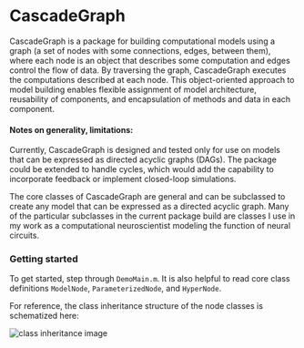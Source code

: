 # CascadeGraph
CascadeGraph is a package for building computational models using a graph (a set of nodes with some connections, edges, between them), where each node is an object that describes some computation and edges control the flow of data. By traversing the graph, CascadeGraph executes the computations described at each node. This object-oriented approach to model building enables flexible assignment of model architecture, reusability of components, and encapsulation of methods and data in each component.

#### Notes on generality, limitations:
Currently, CascadeGraph is designed and tested only for use on models that can be expressed as directed acyclic graphs (DAGs). The package could be extended to handle cycles, which would add the capability to incorporate feedback or implement closed-loop simulations.

The core classes of CascadeGraph are general and can be subclassed to create any model that can be expressed as a directed acyclic graph. Many of the particular subclasses in the current package build are classes I use in my work as a computational neuroscientist modeling the function of neural circuits.

### Getting started
To get started, step through `DemoMain.m`. It is also helpful to read core class definitions `ModelNode`, `ParameterizedNode`, and `HyperNode`.

For reference, the class inheritance structure of the node classes is schematized here:

![class inheritance image](https://i.imgur.com/A8Ysiux.png)